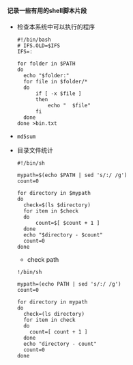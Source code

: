 

#### 记录一些有用的shell脚本片段

+ 检查本系统中可以执行的程序

  ```shell
  #!/bin/bash
  # IFS.OLD=$IFS
  IFS=:
  
  for folder in $PATH
  do
  	echo "$folder:"
  	for file in $folder/*
  	do 
  		if [ -x $file ]
  		then
  			echo "	$file"
  		fi
  	done
  done >bin.txt
  ```



+ `md5sum`

+ 目录文件统计

  ```shell
  #!/bin/sh
  
  mypath=$(echo $PATH | sed 's/:/ /g')
  count=0
  
  for directory in $mypath
  do
  	check=$(ls $directory)
  	for item in $check 
  	do
  		count=$[ $count + 1 ]
  	done
  	echo "$directory - $count"
  	count=0
  done
  ```

  + check path

  ```shell
  !/bin/sh
  
  mypath=(echo PATH | sed 's/:/ /g')
  count=0
  
  for directory in mypath
  do
    check=(ls directory)
    for item in check 
    do
      count=[ count + 1 ]
    done
    echo "directory - count"
    count=0
  done
  
  ```


